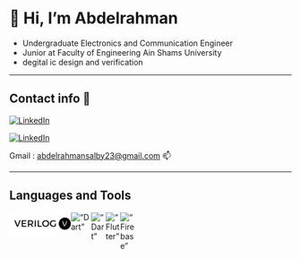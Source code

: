 # 👋 Hi, I’m Abdelrahman

  - Undergraduate Electronics and Communication Engineer
  - Junior at Faculty of Engineering Ain Shams University
  - degital ic design and verification 

<hr>


## Contact info 💜

<!-- <a href="https://github.com/Abdelrahman1810"><img alt="Github" src="https://img.shields.io/badge/Github-000000.svg?style=for-the-badge&logo=github&logoColor=white" /></a> -->

<a href="http://wa.me/201061075354" target="_blank"><img alt="LinkedIn" src="https://img.shields.io/badge/whatsapp-128C7E.svg?style=for-the-badge&logo=whatsapp&logoColor=white" /></a> 

<a href="https://www.linkedin.com/in/abdelrahman-mohammed-814a9022a/" target="_blank"><img alt="LinkedIn" src="https://img.shields.io/badge/linkedin-0077b5.svg?style=for-the-badge&logo=linkedin&logoColor=white" /></a>

Gmail : abdelrahmansalby23@gmail.com 📫
<hr>

## Languages and Tools

<img align="left" alt=“Dart” width="110px" src="https://raw.githubusercontent.com/Verilog-Solutions/.github/main/assets/verilog-logo.svg" />
<img align="left" alt=“Dart” width="36px" src="https://www.vectorlogo.zone/logos/arduino/arduino-icon.svg" />
<img align="left" alt=“Dart” width="26px" src="https://www.vectorlogo.zone/logos/dartlang/dartlang-icon.svg" />
<img align="left" alt=“Flutter” width="26px" src="https://www.vectorlogo.zone/logos/flutterio/flutterio-icon.svg" />
<img align="left" alt=“Firebase” width="26px" src="https://upload.wikimedia.org/wikipedia/commons/thumb/1/18/ISO_C%2B%2B_Logo.svg/1822px-ISO_C%2B%2B_Logo.svg.png">

